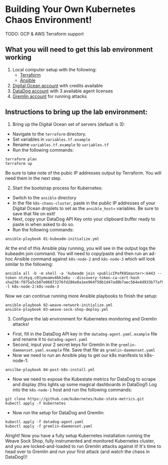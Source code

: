 # Building Your Own Kubernetes Chaos Environment!

TODO: GCP & AWS Terraform support

## What you will need to get this lab environment working
1. Local computer setup with the following:
	* [Terraform](https://www.terraform.io/downloads.html)
	* [Ansible](https://docs.ansible.com/ansible/latest/installation_guide/intro_installation.html)
2. [Digital Ocean account](https://www.digitalocean.com/) with credits available
3. [DataDog account](https://www.datadoghq.com/) with 3 available agent licenses
4. [Gremlin account](https://www.gremlin.com/) for running attacks

## Instructions to bring up the lab environment:
1. Bring up the Digital Ocean set of servers (default is 3):
- Navigate to the `terraform` directory.
- Set variables in `variables.tf.example`
- Rename `variables.tf.example` to `variables.tf`
- Run the following commands:
```
terraform plan
terraform up
```
Be sure to take note of the pubic IP addresses output by Terraform. You will need them in the next step.

2. Start the bootstrap process for Kubernetes:
- Switch to the `ansible` directory
- In the file `k8s-chaos-cluster`, paste in the public IP addresses of your Digital Ocean droplets to set as the `ansible_host=` variables.  Be sure to save that file on exit!
- Next, copy your DataDog API Key onto your clipboard buffer ready to paste in when asked to do so.
- Run the following commands:
```
ansible-playbook 01-kubeadm-initialize.yml
```
At the end of this Ansible play running, you will see in the output logs the kubeadm join command.  You will need to copy/paste and then run an ad-hoc Ansible command against `k8s-node-2` and `k8s-node-3` which will look similar to the following:
```
ansible all -b -m shell -a 'kubeadm join <publicIPofK8Smaster>:6443 --token ntzkyq.c01ymoamv4bk2e6u --discovery-token-ca-cert-hash sha256:f875a5cb87e06873276fd286e8a1ee964f50b1d47ad0b7aec564e4d933b77af9' -l k8s-node-2:k8s-node-3
```

Now we can continue running more Ansible playbooks to finish the setup:
```
ansible-playbook 02-weave-network-initialize.yml
ansible-playbook 03-weave-sock-shop-deploy.yml
```

3. Configure the lab environment for Kubernetes monitoring and Gremlin attacks!
- First, fill in the DataDog API key in the `datadog-agent.yaml.example` file and rename it to `datadog-agent.yaml`
- Second, input your 2 secret keys for Gremlin in the `gremlin-daemonset.yaml.example` file. Save that file as `gremlin-daemonset.yaml`
- Now we need to run an Ansible play to get our k8s manifests to k8s-node-1:
```
ansilbe-playbook 04-post-k8s-install.yml
```
- Now we need to expose the Kubestate metrics for DataDog to scrape and display (this lights up some magical dashboards in DataDog!)  Log into the `k8s-node-1` host and run the following commands:
```
git clone https://github.com/kubernetes/kube-state-metrics.git
kubectl apply -f kubernetes
```
- Now run the setup for DataDog and Gremlin:
```
kubectl apply -f datadog-agent.yaml
kubectl apply -f gremlin-daemonset.yaml
```

Alright!  Now you have a fully setup Kubernetes installation running the Weave Sock Shop, fully instrumented and monitored Kubernetes cluster, and you are locked-and-loaded to run Gremlin attacks against it! It's time to head over to Gremlin and run your first attack (and watch the chaos in DataDog!)!
